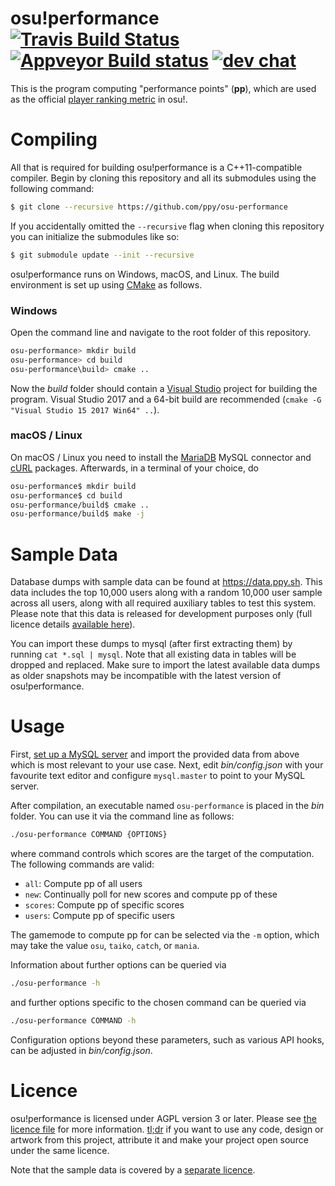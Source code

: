 # osu!performance [![Travis Build Status](https://travis-ci.org/ppy/osu-performance.svg?branch=master)](https://travis-ci.org/ppy/osu-performance) [![Appveyor Build status](https://ci.appveyor.com/api/projects/status/4xvd8p8ulci07d82?svg=true)](https://ci.appveyor.com/project/Tom94/osu-performance) [![dev chat](https://discordapp.com/api/guilds/188630481301012481/widget.png?style=shield)](https://discord.gg/ppy)

This is the program computing "performance points" (__pp__), which are used as the official [player ranking metric](https://osu.ppy.sh/p/pp) in osu!.

# Compiling

All that is required for building osu!performance is a C++11-compatible compiler. Begin by cloning this repository and all its submodules using the following command:
```sh
$ git clone --recursive https://github.com/ppy/osu-performance
```

If you accidentally omitted the `--recursive` flag when cloning this repository you can initialize the submodules like so:
```sh
$ git submodule update --init --recursive
```

osu!performance runs on Windows, macOS, and Linux. The build environment is set up using [CMake](https://cmake.org/) as follows.

### Windows

Open the command line and navigate to the root folder of this repository.

```sh
osu-performance> mkdir build
osu-performance> cd build
osu-performance\build> cmake ..
```

Now the _build_ folder should contain a [Visual Studio](https://www.visualstudio.com/) project for building the program. Visual Studio 2017 and a 64-bit build are recommended (`cmake -G "Visual Studio 15 2017 Win64" ..`).

### macOS / Linux

On macOS / Linux you need to install the [MariaDB](https://mariadb.org/) MySQL connector and [cURL](https://curl.haxx.se/) packages. Afterwards, in a terminal of your choice, do

```sh
osu-performance$ mkdir build
osu-performance$ cd build
osu-performance/build$ cmake ..
osu-performance/build$ make -j
```

# Sample Data

Database dumps with sample data can be found at https://data.ppy.sh. This data includes the top 10,000 users along with a random 10,000 user sample across all users, along with all required auxiliary tables to test this system. Please note that this data is released for development purposes only (full licence details [available here](https://data.ppy.sh/LICENCE.txt)).

You can import these dumps to mysql (after first extracting them) by running `cat *.sql | mysql`. Note that all existing data in tables will be dropped and replaced. Make sure to import the latest available data dumps as older snapshots may be incompatible with the latest version of osu!performance.

# Usage

First, [set up a MySQL server](https://dev.mysql.com/doc/mysql-getting-started/en/) and import the provided data from above which is most relevant to your use case. Next, edit _bin/config.json_ with your favourite text editor and configure `mysql.master` to point to your MySQL server.

After compilation, an executable named `osu-performance` is placed in the _bin_ folder. You can use it via the command line as follows:

```sh
./osu-performance COMMAND {OPTIONS}
```

where command controls which scores are the target of the computation.
The following commands are valid:
* `all`: Compute pp of all users
* `new`: Continually poll for new scores and compute pp of these
* `scores`: Compute pp of specific scores
* `users`: Compute pp of specific users

The gamemode to compute pp for can be selected via the `-m` option, which may take the value `osu`, `taiko`, `catch`, or `mania`.

Information about further options can be queried via

```sh
./osu-performance -h
```

and further options specific to the chosen command can be queried via

```sh
./osu-performance COMMAND -h
```

Configuration options beyond these parameters, such as various API hooks, can be adjusted in _bin/config.json_.

# Licence
osu!performance is licensed under AGPL version 3 or later. Please see [the licence file](LICENCE) for more information. [tl;dr](https://tldrlegal.com/license/gnu-affero-general-public-license-v3-(agpl-3.0)) if you want to use any code, design or artwork from this project, attribute it and make your project open source under the same licence.

Note that the sample data is covered by a [separate licence](https://data.ppy.sh/LICENCE.txt).
